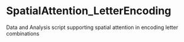 # SpatialAttention_LetterEncoding
Data and Analysis script supporting spatial attention in encoding letter combinations 
